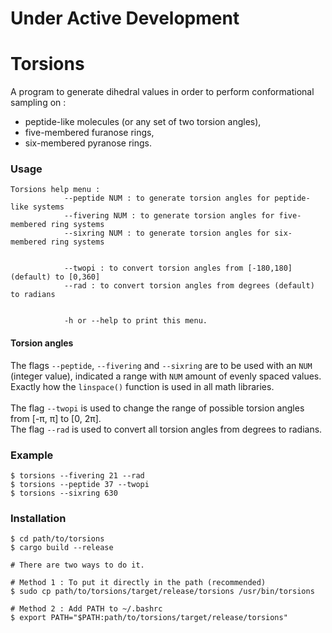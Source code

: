 # Under Active Development
# Torsions

A program to generate dihedral values in order to perform conformational sampling on : 
 - peptide-like molecules (or any set of two torsion angles),
 - five-membered furanose rings,
 - six-membered pyranose rings.

### Usage

```
Torsions help menu :
            --peptide NUM : to generate torsion angles for peptide-like systems
            --fivering NUM : to generate torsion angles for five-membered ring systems
            --sixring NUM : to generate torsion angles for six-membered ring systems
            

            --twopi : to convert torsion angles from [-180,180] (default) to [0,360]
            --rad : to convert torsion angles from degrees (default) to radians
            

            -h or --help to print this menu. 
```

#### Torsion angles
The flags `--peptide`, `--fivering` and `--sixring` are to be used with an `NUM` (integer value), indicated a range with `NUM` amount of evenly spaced values.</br>
Exactly how the `linspace()` function is used in all math libraries.
</br>
</br>
The flag `--twopi` is used to change the range of possible torsion angles from [-π, π] to [0, 2π].</br>
The flag `--rad` is used to convert all torsion angles from degrees to radians.


### Example
``` 
$ torsions --fivering 21 --rad
$ torsions --peptide 37 --twopi 
$ torsions --sixring 630 
```



### Installation
```shell
$ cd path/to/torsions
$ cargo build --release

# There are two ways to do it.

# Method 1 : To put it directly in the path (recommended)
$ sudo cp path/to/torsions/target/release/torsions /usr/bin/torsions 

# Method 2 : Add PATH to ~/.bashrc
$ export PATH="$PATH:path/to/torsions/target/release/torsions"
```
